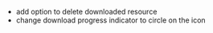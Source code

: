 - add option to delete downloaded resource
- change download progress indicator to circle on the icon
